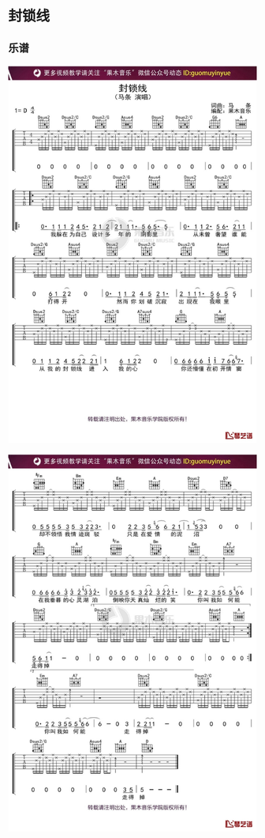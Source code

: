 

# 封锁线


## 乐谱

![马条《封锁线》吉他谱 D调弹唱六线谱1](../../ImgSource/299fb1215b270a249411bcdca157d590.jpg)

![马条《封锁线》吉他谱 D调弹唱六线谱2](../../ImgSource/8d0de8e2fa2cf9b0f9a758b931bcc3c3.jpg)